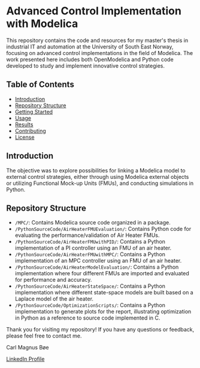 # Advanced Control Implementation with Modelica

This repository contains the code and resources for my master's thesis in industrial IT and automation at the University of South East Norway, focusing on advanced control implementations in the field of Modelica. The work presented here includes both OpenModelica and Python code developed to study and implement innovative control strategies.

## Table of Contents
- [Introduction](#introduction)
- [Repository Structure](#repository-structure)
- [Getting Started](#getting-started)
- [Usage](#usage)
- [Results](#results)
- [Contributing](#contributing)
- [License](#license)


## Introduction

The objective was to explore possibilities for linking a Modelica model to external control strategies, either through using Modelica external objects or utilizing Functional Mock-up Units (FMUs), and conducting simulations in Python.

## Repository Structure

- `/MPC/`: Contains Modelica source code organized in a package.
- `/PythonSourceCode/AirHeaterFMUEvaluation/`: Contains Python code for evaluating the performance/validation of Air Heater FMUs.
- `/PythonSourceCode/AirHeaterFMUwithPID/`: Contains a Python implementation of a PI controller using an FMU of an air heater.
- `/PythonSourceCode/AirHeaterFMUwithMPC/`: Contains a Python implementation of an MPC controller using an FMU of an air heater.
- `/PythonSourceCode/AirHeaterModelEvaluation/`: Contains a Python implementation where four different FMUs are imported and evaluated for performance and accuracy.
- `/PythonSourceCode/AirHeaterStateSpace/`: Contains a Python implementation where different state-space models are built based on a Laplace model of the air heater.
- `/PythonSourceCode/OptimizationScripts/`: Contains a Python implementation to generate plots for the report, illustrating optimization in Python as a reference to source code implemented in C.

<!--
## Getting Started

[Explain how to set up and run the code provided in your repository. Include any dependencies that need to be installed and provide clear instructions for running simulations or experiments.]

## Usage

[Provide detailed instructions on how to use the code, including how to reproduce the results presented in your thesis.]

## Results

[Summarize the key findings and results of your research. Include links to relevant figures, plots, or data in your repository.]

## Contributing

[Explain how others can contribute to your project or provide guidelines if you want to accept contributions.]

## License

[Specify the license for your code and any terms or conditions for its use.]

---
-->
Thank you for visiting my repository! If you have any questions or feedback, please feel free to contact me.

Carl Magnus Bøe

[LinkedIn Profile](https://www.linkedin.com/in/carl-magnus-b%C3%B8e/)
